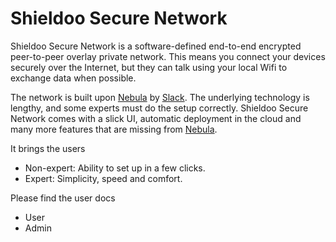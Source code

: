 # Shieldoo Secure Network

Shieldoo Secure Network is a software-defined end-to-end encrypted peer-to-peer overlay private network. This means you connect your devices securely over the Internet, but they can talk using your local Wifi to exchange data when possible.

The network is built upon [Nebula](https://github.com/slackhq/nebula) by [Slack](https://github.com/slackhq). The underlying technology is lengthy, and some experts must do the setup correctly. Shieldoo Secure Network comes with a slick UI, automatic deployment in the cloud and many more features that are missing from [Nebula](https://github.com/slackhq/nebula). 

It brings the users
- Non-expert: Ability to set up in a few clicks.
- Expert: Simplicity, speed and comfort.

Please find the user docs
- User
- Admin
